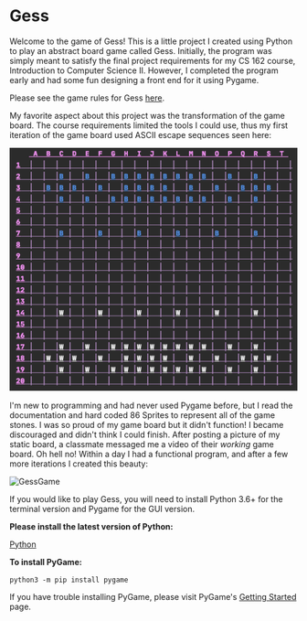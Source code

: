 # Gess

Welcome to the game of Gess! This is a little project I created using Python to play an abstract board game called Gess. 
Initially, the program was simply meant to satisfy the final project requirements for my CS 162 course, Introduction to 
Computer Science II. However, I completed the program early and had some fun designing a front end for it using Pygame.

Please see the game rules for Gess [here](https://www.chessvariants.com/crossover.dir/gess.html). 

My favorite aspect about this project was the transformation of the game board. The course requirements limited
the tools I could use, thus my first iteration of the game board used ASCII escape sequences seen here:

![GessGame](images/GessGameAscii.png)


I'm new to programming and had never used Pygame before, but I read the documentation and hard coded 86 Sprites 
to represent all of the game stones. I was so proud of my game board but it didn't function! I became discouraged and 
didn't think I could finish. After posting a picture of my static board, a classmate messaged me a video of their 
*working* game board. Oh hell no! Within a day I had a functional program, and after a few more iterations I created this 
beauty:

![GessGame](images/GessGame.gif)


If you would like to play Gess, you will need to install Python 3.6+ for the terminal version and Pygame for the GUI 
version.

**Please install the latest version of Python:**

[Python](https://www.python.org/downloads/)


**To install PyGame:**
```
python3 -m pip install pygame
```
If you have trouble installing PyGame, please visit PyGame's [Getting Started](https://www.pygame.org/wiki/GettingStarted) page.


